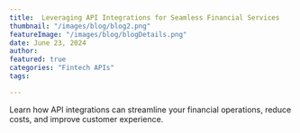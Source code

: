 ```yaml
---
title:  Leveraging API Integrations for Seamless Financial Services
thumbnail: "/images/blog/blog2.png"
featureImage: "/images/blog/blogDetails.png"
date: June 23, 2024
author: 
featured: true
categories: "Fintech APIs"
tags: 

---
```


Learn how API integrations can streamline your financial operations, reduce
costs, and improve customer experience.